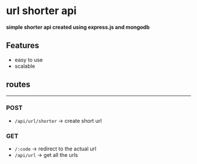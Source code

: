# url shorter api

**simple shorter api created using express.js and mongodb**

## Features

- easy to use
- scalable

## routes

---

### POST

- `/api/url/shorter` -> create short url

### GET

- `/:code` -> redirect to the actual url
- `/api/url` -> get all the urls
